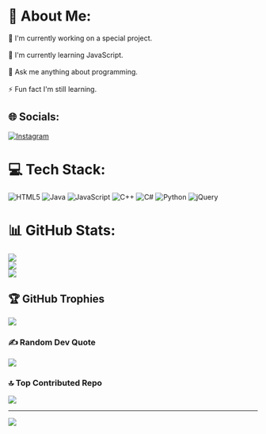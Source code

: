 # 💫 About Me:
🔭 I'm currently working on a special project.<br><br>🌱 I'm currently learning JavaScript.<br><br>💬 Ask me anything about programming.<br><br>⚡ Fun fact I'm still learning.


## 🌐 Socials:
[![Instagram](https://img.shields.io/badge/Instagram-%23E4405F.svg?logo=Instagram&logoColor=white)](https://instagram.com/r_a_yen_00) 

# 💻 Tech Stack:
![HTML5](https://img.shields.io/badge/html5-%23E34F26.svg?style=for-the-badge&logo=html5&logoColor=white) ![Java](https://img.shields.io/badge/java-%23ED8B00.svg?style=for-the-badge&logo=openjdk&logoColor=white) ![JavaScript](https://img.shields.io/badge/javascript-%23323330.svg?style=for-the-badge&logo=javascript&logoColor=%23F7DF1E) ![C++](https://img.shields.io/badge/c++-%2300599C.svg?style=for-the-badge&logo=c%2B%2B&logoColor=white) ![C#](https://img.shields.io/badge/c%23-%23239120.svg?style=for-the-badge&logo=csharp&logoColor=white) ![Python](https://img.shields.io/badge/python-3670A0?style=for-the-badge&logo=python&logoColor=ffdd54) ![jQuery](https://img.shields.io/badge/jquery-%230769AD.svg?style=for-the-badge&logo=jquery&logoColor=white)
# 📊 GitHub Stats:
![](https://github-readme-stats.vercel.app/api?username=rayen2007-max&theme=dark&hide_border=false&include_all_commits=true&count_private=true)<br/>
![](https://github-readme-streak-stats.herokuapp.com/?user=rayen2007-max&theme=dark&hide_border=false)<br/>
![](https://github-readme-stats.vercel.app/api/top-langs/?username=rayen2007-max&theme=dark&hide_border=false&include_all_commits=true&count_private=true&layout=compact)

## 🏆 GitHub Trophies
![](https://github-profile-trophy.vercel.app/?username=rayen2007-max&theme=apprentice&no-frame=false&no-bg=false&margin-w=4)

### ✍️ Random Dev Quote
![](https://quotes-github-readme.vercel.app/api?type=horizontal&theme=radical)

### 🔝 Top Contributed Repo
![](https://github-contributor-stats.vercel.app/api?username=rayen2007-max&limit=5&theme=dark&combine_all_yearly_contributions=true)

---
[![](https://visitcount.itsvg.in/api?id=rayen2007-max&icon=0&color=1)](https://visitcount.itsvg.in)

<!-- Proudly created with GPRM ( https://gprm.itsvg.in ) -->
